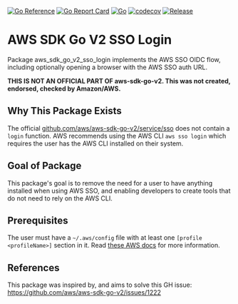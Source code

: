 [![Go Reference](https://pkg.go.dev/badge/github.com/peterHoburg/aws-sdk-go-v2-sso-login.svg)](https://pkg.go.dev/github.com/peterHoburg/aws-sdk-go-v2-sso-login)
[![Go Report Card](https://goreportcard.com/badge/github.com/peterHoburg/aws-sdk-go-v2-sso-login)](https://goreportcard.com/report/github.com/peterHoburg/aws-sdk-go-v2-sso-login)
[![Go](https://github.com/peterHoburg/aws-sdk-go-v2-sso-login/actions/workflows/go.yml/badge.svg)](https://github.com/peterHoburg/aws-sdk-go-v2-sso-login/actions/workflows/go.yml)
[![codecov](https://codecov.io/github/peterHoburg/aws-sdk-go-v2-sso-login/graph/badge.svg?token=RIGY9A125D)](https://codecov.io/github/peterHoburg/aws-sdk-go-v2-sso-login)
[![Release](https://img.shields.io/github/v/release/peterHoburg/aws-sdk-go-v2-sso-login)](https://github.com/peterHoburg/aws-sdk-go-v2-sso-login/releases)

# AWS SDK Go V2 SSO Login
Package aws_sdk_go_v2_sso_login implements the AWS SSO OIDC flow, including optionally opening a browser with the AWS SSO auth URL.


**THIS IS NOT AN OFFICIAL PART OF aws-sdk-go-v2. This was not created, endorsed, checked by Amazon/AWS.**

## Why This Package Exists
The official [github.com/aws/aws-sdk-go-v2/service/sso](https://pkg.go.dev/github.com/aws/aws-sdk-go-v2/service/sso)
does not contain a `login` function. AWS recommends using the AWS CLI `aws sso login` which requires the user has the
AWS CLI installed on their system.

## Goal of Package
This package's goal is to remove the need for a user to have anything installed when using AWS SSO, and enabling
developers to create tools that do not need to rely on the AWS CLI.

## Prerequisites
The user must have a `~/.aws/config` file with at least one `[profile <profileName>]` section in it. Read
[these AWS docs](https://docs.aws.amazon.com/cli/latest/userguide/sso-configure-profile-token.html) for more
information.

## References
This package was inspired by, and aims to solve this GH issue: https://github.com/aws/aws-sdk-go-v2/issues/1222

